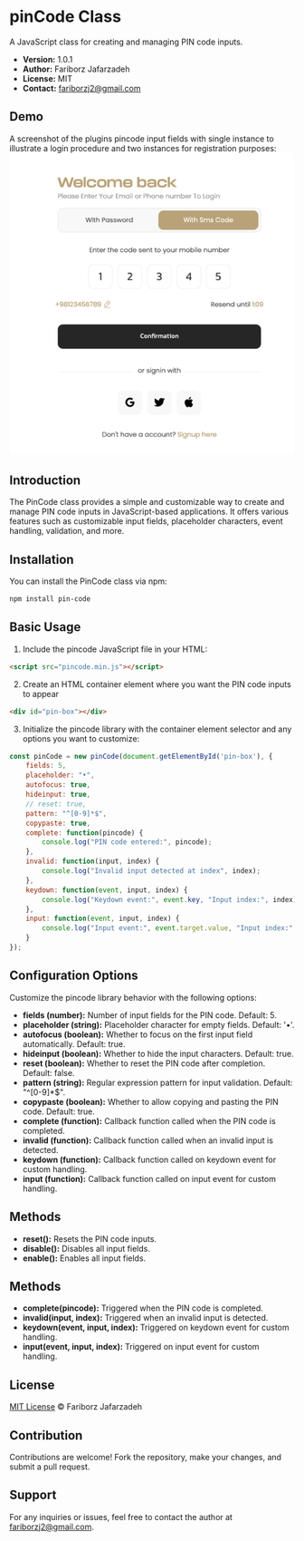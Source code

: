 # pinCode Class

A JavaScript class for creating and managing PIN code inputs.

* **Version:** 1.0.1
* **Author:** Fariborz Jafarzadeh
* **License:** MIT
* **Contact:** fariborzj2@gmail.com

## Demo
A screenshot of the plugins pincode input fields with single instance to illustrate a login procedure and two instances for registration purposes:   
![screenshot](pincode.png)

## Introduction

The PinCode class provides a simple and customizable way to create and manage PIN code inputs in JavaScript-based applications. It offers various features such as customizable input fields, placeholder characters, event handling, validation, and more.

## Installation

You can install the PinCode class via npm:

```bash
npm install pin-code
```

## Basic Usage

1. Include the pincode JavaScript file in your HTML:

```html
<script src="pincode.min.js"></script>
```

2. Create an HTML container element where you want the PIN code inputs to appear

```html
<div id="pin-box"></div>
```

3. Initialize the pincode library with the container element selector and any options you want to customize:
```javascript
const pinCode = new pinCode(document.getElementById('pin-box'), {
    fields: 5,
    placeholder: "•",
    autofocus: true,
    hideinput: true,
    // reset: true,
    pattern: "^[0-9]*$",
    copypaste: true,
    complete: function(pincode) {
        console.log("PIN code entered:", pincode);
    },
    invalid: function(input, index) {
        console.log("Invalid input detected at index", index);
    },
    keydown: function(event, input, index) {
        console.log("Keydown event:", event.key, "Input index:", index);
    },
    input: function(event, input, index) {
        console.log("Input event:", event.target.value, "Input index:", index);
    }
});
```

## Configuration Options
Customize the pincode library behavior with the following options:

* **fields (number):** Number of input fields for the PIN code. Default: 5.
* **placeholder (string):** Placeholder character for empty fields. Default: '•'.
* **autofocus (boolean):** Whether to focus on the first input field automatically. Default: true.
* **hideinput (boolean):** Whether to hide the input characters. Default: true.
* **reset (boolean):** Whether to reset the PIN code after completion. Default: false.
* **pattern (string):** Regular expression pattern for input validation. Default: "^[0-9]*$".
* **copypaste (boolean):** Whether to allow copying and pasting the PIN code. Default: true.
* **complete (function):** Callback function called when the PIN code is completed.
* **invalid (function):** Callback function called when an invalid input is detected.
* **keydown (function):** Callback function called on keydown event for custom handling.
* **input (function):** Callback function called on input event for custom handling.

## Methods

* **reset():** Resets the PIN code inputs.
* **disable():** Disables all input fields.
* **enable():** Enables all input fields.


## Methods

* **complete(pincode):** Triggered when the PIN code is completed.
* **invalid(input, index):** Triggered when an invalid input is detected.
* **keydown(event, input, index):** Triggered on keydown event for custom handling.
* **input(event, input, index):** Triggered on input event for custom handling.

## License

[MIT License](https://opensource.org/licenses/mit-license) © Fariborz Jafarzadeh

## Contribution
Contributions are welcome! Fork the repository, make your changes, and submit a pull request.

## Support
For any inquiries or issues, feel free to contact the author at fariborzj2@gmail.com.
